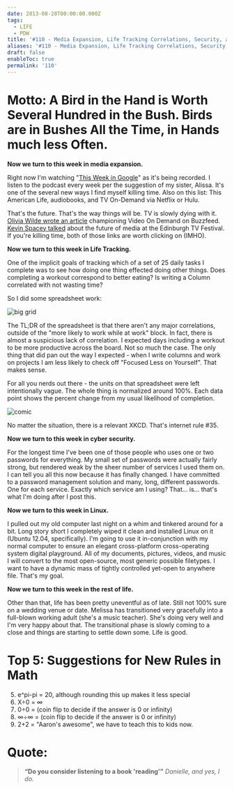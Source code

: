 ```yaml
---
date: 2013-08-28T00:00:00.000Z
tags:
  - LIFE
  - PDW
title: '#110 - Media Expansion, Life Tracking Correlations, Security, and Linux'
aliases: '#110 - Media Expansion, Life Tracking Correlations, Security, and Linux'
draft: false
enableToc: true
permalink: '110'
---
```



# Motto: A Bird in the Hand is Worth Several Hundred in the Bush. Birds are in Bushes All the Time, in Hands much less Often.


**Now we turn to this week in media expansion.**

Right now I'm watching "[This Week in Google](http://twit.tv/twig)" as it's being recorded. I listen to the podcast every week per the suggestion of my sister, Alissa. It's one of the several new ways I find myself killing time. Also on this list: This American Life, audiobooks, and TV On-Demand via Netflix or Hulu. 

That's the future. That's the way things will be. TV is slowly dying with it. [Olivia Wilde wrote an article](http://www.buzzfeed.com/oliviawilde/olivia-wilde-on-video-on-demand) championing Video On Demand on Buzzfeed. [Kevin Spacey talked](http://www.youtube.com/watch?v=P0ukYf_xvgc) about the future of media at the Edinburgh TV Festival. If you're killing time, both of those links are worth clicking on (IMHO).

**Now we turn to this week in Life Tracking.**

One of the implicit goals of tracking which of a set of 25 daily tasks I complete was to see how doing one thing effected doing other things. Does completing a workout correspond to better eating? Is writing a Column correlated with not wasting time? 

So I did some spreadsheet work:

![big grid](assets/110-1.png)

The TL;DR of the spreadsheet is that there aren't any major correlations, outside of the "more likely to work while at work" block. In fact, there is almost a suspicious lack of correlation. I expected days including a workout to be more productive across the board. Not so much the case. The only thing that did pan out the way I expected - when I write columns and work on projects I am less likely to check off "Focused Less on Yourself". That makes sense.

For all you nerds out there - the units on that spreadsheet were left intentionally vague. The whole thing is normalized around 100%. Each data point shows the percent change from my usual likelihood of completion.

![comic](assets/110-2.png)

No matter the situation, there is a relevant XKCD. That's internet rule #35.

**Now we turn to this week in cyber security.**

For the longest time I've been one of those people who uses one or two passwords for everything. My small set of passwords were actually fairly strong, but rendered weak by the sheer number of services I used them on. I can tell you all this now because it has finally changed. I have committed to a password management solution and many, long, different passwords. One for each service. Exactly which service am I using? That... is... that's what I'm doing after I post this.

**Now we turn to this week in Linux.**

I pulled out my old computer last night on a whim and tinkered around for a bit. Long story short I completely wiped it clean and installed Linux on it (Ubuntu 12.04, specifically). I'm going to use it in-conjunction with my normal computer to ensure an elegant cross-platform cross-operating system digital playground. All of my documents, pictures, videos, and music I will convert to the most open-source, most generic possible filetypes. I want to have a dynamic mass of tightly controlled yet-open to anywhere file. That's my goal.

**Now we turn to this week in the rest of life.**

Other than that, life has been pretty uneventful as of late. Still not 100% sure on a wedding venue or date. Melissa has transitioned very gracefully into a full-blown working adult (she's a music teacher). She's doing very well and I'm very happy about that. The transitional phase is slowly coming to a close and things are starting to settle down some. Life is good.


# Top 5: Suggestions for New Rules in Math

5. e^pi-pi = 20, although rounding this up makes it less special 
4. X÷0 = ∞
3. 0÷0 = (coin flip to decide if the answer is 0 or infinity)
2. ∞÷∞ = (coin flip to decide if the answer is 0 or infinity)
1. 2+2 = "Aaron's awesome", we have to teach this to kids now.


# Quote:

> **“Do you consider listening to a book 'reading'”**
<cite>Danielle, and yes, I do.</cite>

